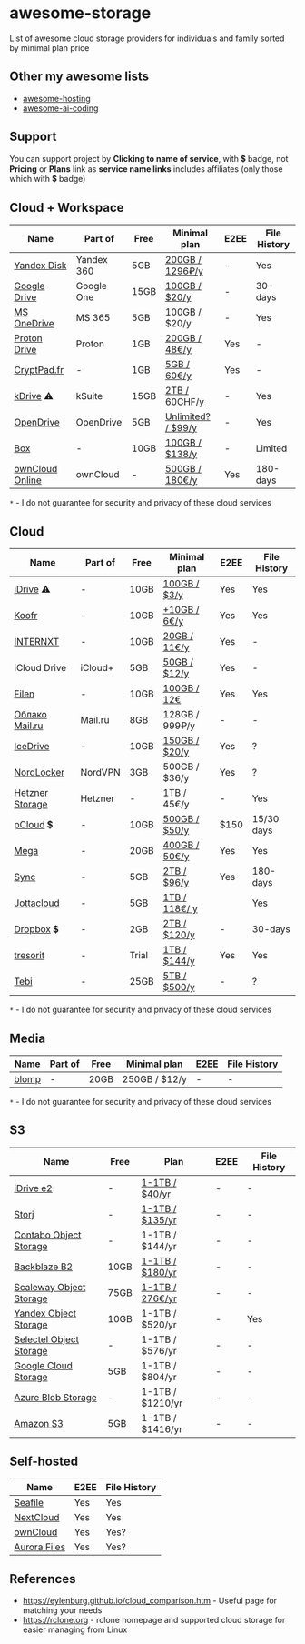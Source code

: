 # awesome-storage

List of awesome cloud storage providers for individuals and family sorted by minimal plan price

## Other my awesome lists

- [awesome-hosting](https://github.com/dalisoft/awesome-hosting)
- [awesome-ai-coding](https://github.com/dalisoft/awesome-ai-coding)

## Support

You can support project by **Clicking to name of service**, with 💲 badge, not **Pricing** or **Plans** link as **service name links** includes affiliates (only those which with 💲 badge)

## Cloud + Workspace

| Name                                                            | Part of    | Free | Minimal plan                                                 | E2EE | File History |
| --------------------------------------------------------------- | ---------- | ---- | ------------------------------------------------------------ | ---- | ------------ |
| [Yandex Disk](https://disk.yandex.ru)                           | Yandex 360 | 5GB  | [200GB / 1296₽/y](https://mail360.yandex.ru/premium-plans)   | -    | Yes          |
| [Google Drive](https://www.google.com/drive)                    | Google One | 15GB | [100GB / $20/y](https://www.google.com/drive/#pricing)       | -    | 30-days      |
| [MS OneDrive](https://www.microsoft.com/microsoft-365/onedrive) | MS 365     | 5GB  | 100GB / $20/y                                                | -    | Yes          |
| [Proton Drive](https://proton.me/drive)                         | Proton     | 1GB  | [200GB / 48€/y](https://proton.me/drive/pricing)             | Yes  | -            |
| [CryptPad.fr](https://cryptpad.fr)                              | -          | 1GB  | [5GB / 60€/y](https://cryptpad.fr/features.html)             | Yes  | -            |
| [kDrive](https://www.infomaniak.com/en/kdrive) ⚠️               | kSuite     | 15GB | [2TB / 60CHF/y](https://www.infomaniak.com/en/kdrive/prices) | -    | Yes          |
| [OpenDrive](https://www.opendrive.com/personal)                 | OpenDrive  | 5GB  | [Unlimited? / $99/y](https://www.opendrive.com/pricing)      | -    | Yes          |
| [Box](https://www.box.com)                                      | -          | 10GB | [100GB / $138/y](https://www.box.com/pricing/individual)     | -    | Limited      |
| [ownCloud Online](https://owncloud.online)                      | ownCloud   | -    | [500GB / 180€/y](https://owncloud.online/pricing)            | Yes  | 180-days     |

`*` - I do not guarantee for security and privacy of these cloud services

## Cloud

| Name                                                                                            | Part of | Free  | Minimal plan                                                             | E2EE | File History |
| ----------------------------------------------------------------------------------------------- | ------- | ----- | ------------------------------------------------------------------------ | ---- | ------------ |
| [iDrive](https://www.idrive.com) ⚠️                                                             | -       | 10GB  | [100GB / $3/y](https://www.idrive.com/pricing)                           | Yes  | Yes          |
| [Koofr](https://koofr.eu)                                                                       | -       | 10GB  | [+10GB / 6€/y](https://koofr.eu/pricing)                                 | Yes  | Yes          |
| [INTERNXT](https://internxt.com)                                                                | -       | 10GB  | [20GB / 11€/y](https://internxt.com/pricing)                             | Yes  | -            |
| iCloud Drive                                                                                    | iCloud+ | 5GB   | [50GB / $12/y](https://support.apple.com/en-us/HT201238)                 | Yes  | -            |
| [Filen](https://filen.io/r/7ccfa32d8f638c589fe6dcecfb3995e0)                                    | -       | 10GB  | [100GB / 12€](https://filen.io/pricing)                                  | Yes  | Yes          |
| [Облако Mail.ru](https://cloud.mail.ru)                                                         | Mail.ru | 8GB   | 128GB / 999₽/y                                                           | -    | -            |
| [IceDrive](https://icedrive.net/plans)                                                          | -       | 10GB  | [150GB / $20/y](https://icedrive.net/plans)                              | Yes  | ?            |
| [NordLocker](https://nordlocker.com/secure-cloud-storage)                                       | NordVPN | 3GB   | 500GB / $36/y                                                            | Yes  | ?            |
| [Hetzner Storage](https://www.hetzner.com/storage/storage-box)                                  | Hetzner | -     | 1TB / 45€/y                                                              | -    | Yes          |
| [pCloud](https://e.pcloud.com/#page=register&invite=ynR7ZlAVRT7) 💲                             | -       | 10GB  | [500GB / $50/y](https://www.pcloud.com/cloud-storage-pricing-plans.html) | $150 | 15/30 days   |
| [Mega](https://mega.nz/aff=Gjch3rzQJmA)                                                         | -       | 20GB  | [400GB / 50€/y](https://mega.io/pricing)                                 | Yes  | Yes          |
| [Sync](https://www.sync.com)                                                                    | -       | 5GB   | [2TB / $96/y](https://www.sync.com/pricing/)                             | Yes  | 180-days     |
| [Jottacloud](https://www.jottacloud.com)                                                        | -       | 5GB   | [1TB / 118€/ y](https://www.jottacloud.com/en/home)                      |      | Yes          |
| [Dropbox](https://www.dropbox.com/referrals/AADdF28MD0HWowjvA83VJAlLJlHyBXid8hA?src=global9) 💲 | -       | 2GB   | [2TB / $120/y](https://www.dropbox.com/plans)                            | -    | 30-days      |
| [tresorit](https://tresorit.com)                                                                | -       | Trial | [1TB / $144/y](https://tresorit.com/pricing)                             | Yes  | Yes          |
| [Tebi](https://tebi.io)                                                                         | -       | 25GB  | [5TB / $500/y](https://tebi.io/#prices)                                  | -    | ?            |

`*` - I do not guarantee for security and privacy of these cloud services

## Media

| Name                           | Part of | Free | Minimal plan  | E2EE | File History |
| ------------------------------ | ------- | ---- | ------------- | ---- | ------------ |
| [blomp](https://www.blomp.com) | -       | 20GB | 250GB / $12/y | -    | -            |

`*` - I do not guarantee for security and privacy of these cloud services

## S3

| Name                                                                           | Free | Plan                                                                       | E2EE | File History |
| ------------------------------------------------------------------------------ | ---- | -------------------------------------------------------------------------- | ---- | ------------ |
| [iDrive e2](https://www.idrive.com/object-storage-e2)                          | -    | [1-1TB / $40/yr](https://www.idrive.com/object-storage-e2/pricing)         | -    | -            |
| [Storj](https://storj.io)                                                      | -    | [1-1TB / $135/yr](https://storj.io/pricing)                                | -    | -            |
| [Contabo Object Storage](https://contabo.com/en/object-storage/)               | -    | 1-1TB / $144/yr                                                            | -    | -            |
| [Backblaze B2](https://www.backblaze.com/b2/cloud-storage.html)                | 10GB | [1-1TB / $180/yr](https://www.backblaze.com/b2/cloud-storage-pricing.html) | -    | -            |
| [Scaleway Object Storage](https://www.scaleway.com/en/object-storage)          | 75GB | [1-1TB / 276€/yr](https://www.scaleway.com/en/pricing/?tags=storage)       | -    | -            |
| [Yandex Object Storage](https://cloud.yandex.com/en-ru/services/storage)       | 10GB | 1-1TB / $520/yr                                                            | -    | Yes          |
| [Selectel Object Storage](https://selectel.ru/services/cloud/storage)          | -    | 1-1TB / $576/yr                                                            | -    | -            |
| [Google Cloud Storage](https://cloud.google.com/storage)                       | 5GB  | 1-1TB / $804/yr                                                            | -    | -            |
| [Azure Blob Storage](https://azure.microsoft.com/en-us/products/storage/blobs) | -    | 1-1TB / $1210/yr                                                           | -    | -            |
| [Amazon S3](https://aws.amazon.com/s3)                                         | 5GB  | 1-1TB / $1416/yr                                                           | -    | -            |

## Self-hosted

| Name                                                | E2EE | File History |
| --------------------------------------------------- | ---- | ------------ |
| [Seafile](https://www.seafile.com/en/home)          | Yes  | Yes          |
| [NextCloud](https://nextcloud.com)                  | Yes  | Yes          |
| [ownCloud](https://owncloud.com)                    | Yes  | Yes?         |
| [Aurora Files](https://afterlogic.org/aurora-files) | Yes  | Yes?         |

## References

- <https://eylenburg.github.io/cloud_comparison.htm> - Useful page for matching your needs
- <https://rclone.org> - rclone homepage and supported cloud storage for easier managing from Linux

